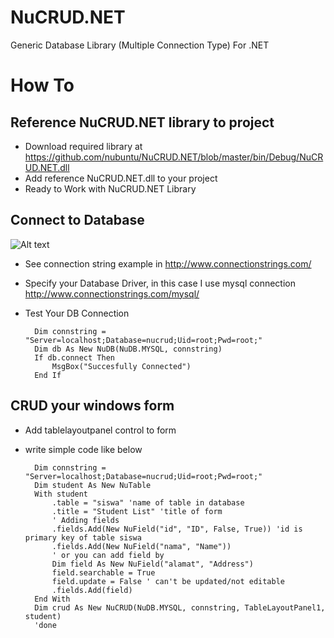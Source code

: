 NuCRUD.NET
==========

Generic Database Library (Multiple Connection Type) For .NET

# How To #

## Reference NuCRUD.NET library to project ##
- Download required library at https://github.com/nubuntu/NuCRUD.NET/blob/master/bin/Debug/NuCRUD.NET.dll
- Add reference NuCRUD.NET.dll to your project
- Ready to Work with NuCRUD.NET Library

## Connect to Database ##
![Alt text](http://www.youtube.com/watch?v=OY1vv7hQQCg)
- See connection string example in http://www.connectionstrings.com/
- Specify your Database Driver, in this case I use mysql connection http://www.connectionstrings.com/mysql/
- Test Your DB Connection

        Dim connstring = "Server=localhost;Database=nucrud;Uid=root;Pwd=root;"
        Dim db As New NuDB(NuDB.MYSQL, connstring)
        If db.connect Then
            MsgBox("Succesfully Connected")
        End If

## CRUD your windows form ##
- Add tablelayoutpanel control to form
- write simple code like below

        Dim connstring = "Server=localhost;Database=nucrud;Uid=root;Pwd=root;"
        Dim student As New NuTable
        With student
            .table = "siswa" 'name of table in database
            .title = "Student List" 'title of form
            ' Adding fields
            .fields.Add(New NuField("id", "ID", False, True)) 'id is primary key of table siswa
            .fields.Add(New NuField("nama", "Name"))
            ' or you can add field by
            Dim field As New NuField("alamat", "Address")
            field.searchable = True
            field.update = False ' can't be updated/not editable
            .fields.Add(field)
        End With
        Dim crud As New NuCRUD(NuDB.MYSQL, connstring, TableLayoutPanel1, student)
        'done
